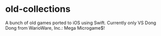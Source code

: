 # old-collections
A bunch of old games ported to iOS using Swift.
Currently only VS Dong Dong from  WarioWare, Inc.: Mega Microgame$!
